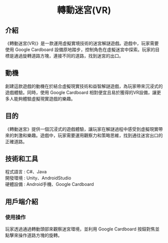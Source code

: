 <h1 align="center">轉動迷宮(VR)</h1>

## 介紹
《轉動迷宮(VR)》是一款運用虛擬實境技術的迷宮解謎遊戲。遊戲中，玩家需要使用 Google Cardboard 設備原地踏步，控制角色在虛擬迷宮中探索。玩家的目標是通過旋轉道路方塊，連接不同的道路，找到迷宮的出口。  

## 動機
創建這款遊戲的動機在於結合虛擬現實技術和益智解謎遊戲，為玩家帶來沉浸式的遊戲體驗。同時，使用 Google Cardboard 相對便宜且易於獲得的VR設備，讓更多人能夠體驗虛擬現實遊戲的樂趣。  

## 目的
《轉動迷宮》提供一個沉浸式的遊戲體驗，讓玩家在解謎過程中感受到虛擬現實帶來的刺激和樂趣。遊戲中，玩家需要運用觀察力和策略思維，找到通往迷宮出口的正確道路。  

## 技術和工具
程式語言 : C#、Java  
開發環境 : Unity、AndroidStudio  
硬體設備 : Android手機、Google Cardboard  

## 用戶端介紹
### 使用操作
玩家透過通過轉動頭部來觀察迷宮環境，並利用 Google Cardboard 按鈕對焦並點擊來操作道路方塊的旋轉。
